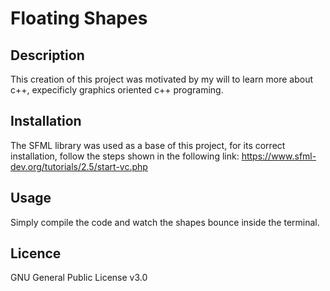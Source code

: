 # Floating Shapes

## Description

  This creation of this project was motivated by my will to learn more about c++, expecificly graphics oriented c++ programing.
  
## Installation

  The SFML library was used as a base of this project, for its correct installation, follow the steps shown in the following link: https://www.sfml-dev.org/tutorials/2.5/start-vc.php
  
## Usage

  Simply compile the code and watch the shapes bounce inside the terminal.
  
## Licence

  GNU General Public License v3.0
